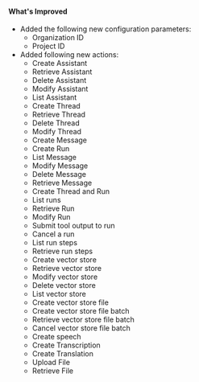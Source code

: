 #### What's Improved
- Added the following new configuration parameters:
  - Organization ID
  - Project ID
- Added following new actions:
  - Create Assistant
  - Retrieve Assistant
  - Delete Assistant
  - Modify Assistant
  - List Assistant
  - Create Thread
  - Retrieve Thread
  - Delete Thread
  - Modify Thread
  - Create Message
  - Create Run
  - List Message
  - Modify Message
  - Delete Message
  - Retrieve Message
  - Create Thread and Run
  - List runs
  - Retrieve Run
  - Modify Run
  - Submit tool output to run
  - Cancel a run
  - List run steps
  - Retrieve run steps
  - Create vector store
  - Retrieve vector store
  - Modify vector store
  - Delete vector store
  - List vector store
  - Create vector store file
  - Create vector store file batch
  - Retrieve vector store file batch
  - Cancel vector store file batch
  - Create speech
  - Create Transcription
  - Create Translation
  - Upload File
  - Retrieve File
